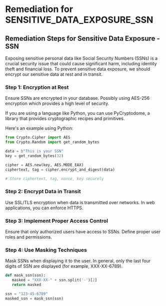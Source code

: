 # Remediation for SENSITIVE_DATA_EXPOSURE_SSN

## Remediation Steps for Sensitive Data Exposure - SSN

Exposing sensitive personal data like Social Security Numbers (SSNs) is a crucial security issue that could cause significant harm, including identity theft and financial loss. To prevent sensitive data exposure, we should encrypt our sensitive data at rest and in transit.

### Step 1: Encryption at Rest

Ensure SSNs are encrypted in your database. Possibly using AES-256 encryption which provides a high level of security.

If you are using a language like Python, you can use PyCryptodome, a library that provides cryptographic recipes and primitives.

Here's an example using Python:

```python
from Crypto.Cipher import AES
from Crypto.Random import get_random_bytes

data = b"This is your SSN"      
key = get_random_bytes(32)

cipher = AES.new(key, AES.MODE_EAX)
ciphertext, tag = cipher.encrypt_and_digest(data)

# Store ciphertext, tag, nonce, key securely
```

### Step 2: Encrypt Data in Transit

Use SSL/TLS encryption when data is transmitted over networks. In web applications, you can enforce HTTPS.

### Step 3: Implement Proper Access Control

Ensure that only authorized users have access to SSNs. Define proper user roles and permissions.

### Step 4: Use Masking Techniques

Mask SSNs when displaying it to the user. In general, only the last four digits of SSN are displayed (for example, XXX-XX-6789).

```python
def mask_ssn(ssn):
   masked = "XXX-XX-" + ssn.split('-')[2]
   return masked

ssn = "123-45-6789"
masked_ssn = mask_ssn(ssn)
```